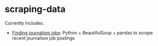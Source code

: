 # scraping-data

Currently includes: 
- [Finding journalism jobs](https://github.com/jhase9/scraping-data/tree/master/finding-journalism-jobs): Python + BeautifulSoup + pandas to scrape recent journalism job postings 
